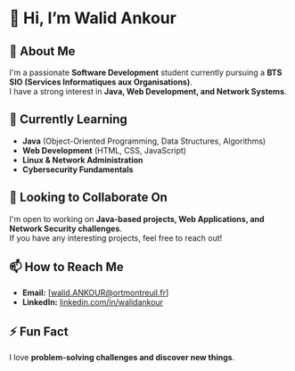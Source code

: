 # 👋 Hi, I’m Walid Ankour

## 👀 About Me  
I'm a passionate **Software Development** student currently pursuing a **BTS SIO (Services Informatiques aux Organisations)**.  
I have a strong interest in **Java, Web Development, and Network Systems**.

## 🌱 Currently Learning  
- **Java** (Object-Oriented Programming, Data Structures, Algorithms)  
- **Web Development** (HTML, CSS, JavaScript)  
- **Linux & Network Administration**  
- **Cybersecurity Fundamentals**  

## 💞️ Looking to Collaborate On  
I'm open to working on **Java-based projects, Web Applications, and Network Security challenges**.  
If you have any interesting projects, feel free to reach out!

## 📫 How to Reach Me  
- **Email:** [walid.ANKOUR@ortmontreuil.fr]  
- **LinkedIn:** [linkedin.com/in/walidankour](www.linkedin.com/in/walid-a-69b484203)  

## ⚡ Fun Fact  
I love **problem-solving challenges and discover new things**.  


<!---
WalidAn/WalidAn is a ✨ special ✨ repository because its `README.md` (this file) appears on your GitHub profile.
You can click the Preview link to take a look at your changes.
--->
